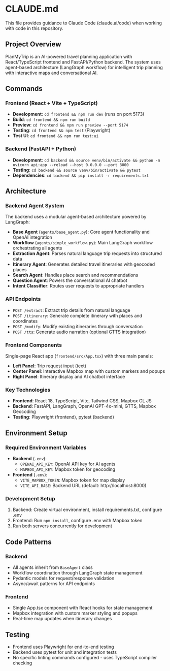 # CLAUDE.md

This file provides guidance to Claude Code (claude.ai/code) when working with code in this repository.

## Project Overview

PlanMyTrip is an AI-powered travel planning application with React/TypeScript frontend and FastAPI/Python backend. The system uses agent-based architecture (LangGraph workflow) for intelligent trip planning with interactive maps and conversational AI.

## Commands

### Frontend (React + Vite + TypeScript)
- **Development**: `cd frontend && npm run dev` (runs on port 5173)
- **Build**: `cd frontend && npm run build`
- **Preview**: `cd frontend && npm run preview --port 5174`
- **Testing**: `cd frontend && npm test` (Playwright)
- **Test UI**: `cd frontend && npm run test:ui`

### Backend (FastAPI + Python)
- **Development**: `cd backend && source venv/bin/activate && python -m uvicorn api:app --reload --host 0.0.0.0 --port 8000`
- **Testing**: `cd backend && source venv/bin/activate && pytest`
- **Dependencies**: `cd backend && pip install -r requirements.txt`

## Architecture

### Backend Agent System
The backend uses a modular agent-based architecture powered by LangGraph:

- **Base Agent** (`agents/base_agent.py`): Core agent functionality and OpenAI integration
- **Workflow** (`agents/simple_workflow.py`): Main LangGraph workflow orchestrating all agents
- **Extraction Agent**: Parses natural language trip requests into structured data
- **Itinerary Agent**: Generates detailed travel itineraries with geocoded places
- **Search Agent**: Handles place search and recommendations
- **Question Agent**: Powers the conversational AI chatbot
- **Intent Classifier**: Routes user requests to appropriate handlers

### API Endpoints
- `POST /extract`: Extract trip details from natural language
- `POST /itinerary`: Generate complete itinerary with places and coordinates
- `POST /modify`: Modify existing itineraries through conversation
- `POST /tts`: Generate audio narration (optional GTTS integration)

### Frontend Components
Single-page React app (`frontend/src/App.tsx`) with three main panels:
- **Left Panel**: Trip request input (text)
- **Center Panel**: Interactive Mapbox map with custom markers and popups
- **Right Panel**: Itinerary display and AI chatbot interface

### Key Technologies
- **Frontend**: React 18, TypeScript, Vite, Tailwind CSS, Mapbox GL JS
- **Backend**: FastAPI, LangGraph, OpenAI GPT-4o-mini, GTTS, Mapbox Geocoding
- **Testing**: Playwright (frontend), pytest (backend)

## Environment Setup

### Required Environment Variables
- **Backend** (`.env`):
  - `OPENAI_API_KEY`: OpenAI API key for AI agents
  - `MAPBOX_API_KEY`: Mapbox token for geocoding
- **Frontend** (`.env`):
  - `VITE_MAPBOX_TOKEN`: Mapbox token for map display
  - `VITE_API_BASE`: Backend URL (default: http://localhost:8000)

### Development Setup
1. Backend: Create virtual environment, install requirements.txt, configure .env
2. Frontend: Run `npm install`, configure .env with Mapbox token
3. Run both servers concurrently for development

## Code Patterns

### Backend
- All agents inherit from `BaseAgent` class
- Workflow coordination through LangGraph state management
- Pydantic models for request/response validation
- Async/await patterns for API endpoints

### Frontend
- Single App.tsx component with React hooks for state management
- Mapbox integration with custom marker styling and popups
- Real-time map updates when itinerary changes

## Testing
- Frontend uses Playwright for end-to-end testing
- Backend uses pytest for unit and integration tests
- No specific linting commands configured - uses TypeScript compiler checking